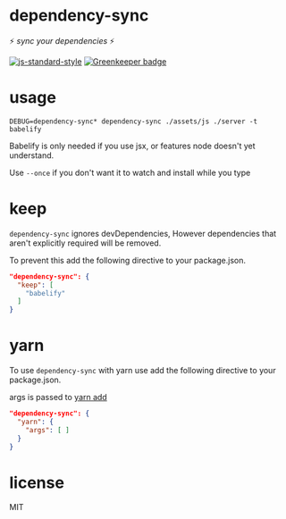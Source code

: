 # dependency-sync

:zap: *sync your dependencies* :zap:

[![js-standard-style](https://img.shields.io/badge/code_style-standard-brightgreen.svg)](https://github.com/feross/standard)
[![Greenkeeper badge](https://badges.greenkeeper.io/JamesKyburz/dependency-sync.svg)](https://greenkeeper.io/)

# usage

```
DEBUG=dependency-sync* dependency-sync ./assets/js ./server -t babelify
```

Babelify is only needed if you use jsx, or features node doesn't yet understand.

Use `--once` if you don't want it to watch and install while you type

# keep

`dependency-sync` ignores devDependencies, However dependencies that aren't explicitly required will be removed.

To prevent this add the following directive to your package.json.

```json
"dependency-sync": {
  "keep": [
    "babelify"
  ]
}
```

# yarn

To use `dependency-sync` with yarn use add the following directive to your package.json.

args is passed to [yarn add](https://yarnpkg.com/en/docs/cli/add)

```json
"dependency-sync": {
  "yarn": {
    "args": [ ]
  }
}
```

# license
MIT
